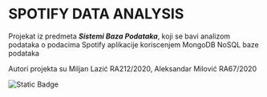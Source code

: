 
# **SPOTIFY DATA ANALYSIS**
Projekat iz predmeta **_Sistemi Baza Podataka_**, koji se bavi analizom podataka o podacima Spotify aplikacije koriscenjem MongoDB NoSQL baze podataka

Autori projekta su Miljan Lazić RA212/2020, Aleksandar Milović RA67/2020

![Static Badge](https://img.shields.io/badge/Spotify_Data_Set-lime?logo=spotify&link=https%3A%2F%2Fwww.kaggle.com%2Fdatasets%2Fmaltegrosse%2F8-m-spotify-tracks-genre-audio-features)


